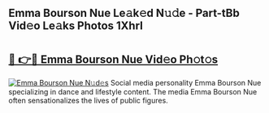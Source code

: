 ## Emma Bourson Nue Le𝚊k𝚎d N𝚞𝚍e - Part-tBb Vid𝚎o Le𝚊ks Photos 1XhrI

# <h2><a href="http://fb2kvn.evod.top/?m=Emma+Bourson+Nue">🔗 👉🔴 Emma Bourson Nue Vid𝚎o Ph𝚘t𝚘s</a></h2>

[![Emma Bourson Nue N𝚞d𝚎s](https://i.imgur.com/8V9OHl7.gif)](http://fb2kvn.evod.top/?m=Emma+Bourson+Nue)
Social media personality Emma Bourson Nue specializing in dance and lifestyle content. The media Emma Bourson Nue often sensationalizes the lives of public figures. 
